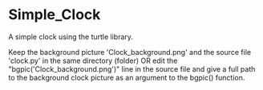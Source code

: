 # Simple_Clock
A simple clock using the turtle library.

Keep the background picture 'Clock_background.png' and the source file 'clock.py' in the same directory (folder) OR edit the 
"bgpic('Clock_background.png')" line in the source file and give a full path to the background clock picture as an argument to the bgpic() function.
